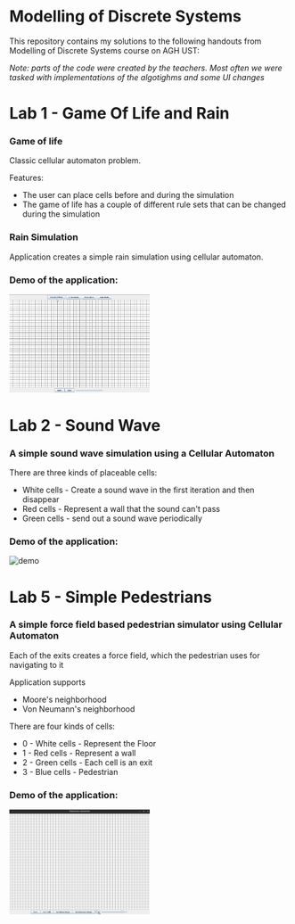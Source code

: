 # Modelling of Discrete Systems
This repository contains my solutions to the following handouts from Modelling of Discrete Systems course on AGH UST:

*Note: parts of the code were created by the teachers. Most often we were tasked with implementations of the algotighms and some UI changes*

# Lab 1 - Game Of Life and Rain

### Game of life

Classic cellular automaton problem.

Features:

- The user can place cells before and during the simulation
- The game of life has a couple of different rule sets that can be changed during the simulation

### Rain Simulation

Application creates a simple rain simulation using cellular automaton.

### Demo of the application:

<img src="GameOfLife/demo.gif" alt="demo" style="width:50%;" />

# Lab 2 - Sound Wave

### A simple sound wave simulation using a Cellular Automaton

There are three kinds of placeable cells:

- White cells - Create a sound wave in the first iteration and then disappear
- Red cells - Represent a wall that the sound can't pass
- Green cells - send out a sound wave periodically

### Demo of the application:

<img src="SoundWave/sample.gif" alt="demo" style="width:50%;" />

# Lab 5 - Simple Pedestrians

### A simple force field based pedestrian simulator using Cellular Automaton

Each of the exits creates a force field, which the pedestrian uses for navigating to it

Application supports 

- Moore's neighborhood
- Von Neumann's neighborhood

There are four kinds of  cells:

-  0 - White cells - Represent the Floor
- 1 - Red cells - Represent a wall
- 2 - Green cells - Each cell is an exit
- 3 - Blue cells - Pedestrian

### Demo of the application:

<img src="Pedestrians/imgs/demo.gif" alt="demo" style="width:50%;" />
